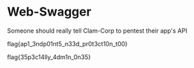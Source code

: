 # Web-Swagger

Someone should really tell Clam-Corp to pentest their app's API



flag{ap1_3ndp01nt5_n33d_pr0t3ct10n_t00}

flag{35p3c14lly_4dm1n_0n35}
